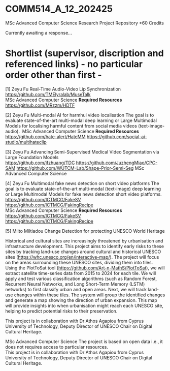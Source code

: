 # COMM514_A_12_202425
MSc Advanced Computer Science Research Project Repository *60 Credits 


Currently awaiting a response... 

# Shortlist (supervisor, discription and referenced links)  - no particular order other than first - 
[1]
Zeyu Fu	
Real-Time Audio-Video Lip Synchronization	
https://github.com/TMElyralab/MuseTalk	
MSc Advanced Computer Science
**Required Resources** 
https://github.com/MRzzm/HDTF

[2]
Zeyu Fu
Multi-modal AI for harmhul video localisation
The goal is to evaluate state-of-the-art multi-modal deep learning or Large Multimodal Models for localising harmful content from social media videos (text-image-audio). 
MSc Advanced Computer Science
**Required Resources** 
https://github.com/hate-alert/HateMM 
https://github.com/social-ai-studio/multihateclip	

[3] 
Zeyu Fu
Advancing Semi-Supervised Medical Video Segmentation via Large Foundation Models	
https://github.com/jfzhuang/TDC 
https://github.com/JuzhengMiao/CPC-SAM
https://github.com/WUTCM-Lab/Shape-Prior-Semi-Seg
MSc Advanced Computer Science

[4]
Zeyu Fu	
Multimodal fake news detection on short video platforms	
The goal is to evaluate state-of-the-art multi-modal (text-image) deep learning or Large Multimodal Models for fake news detection short video platforms. 
https://github.com/ICTMCG/FakeSV 
https://github.com/ICTMCG/FakingRecipe	
MSc Advanced Computer Science
**Required Resources** 
https://github.com/ICTMCG/FakeSV 
https://github.com/ICTMCG/FakingRecipe

[5]
Milto Miltiadou	
Change Detection for protecting UNESCO World Heritage	

Historical and cultural sites are increasingly threatened by urbanisation and infrastructure development. This project aims to identify early risks to these sites by tracking land-use changes around cultural and historical UNESCO sites (https://whc.unesco.org/en/interactive-map/). The project will focus on the areas surrounding these UNESCO sites, dividing them into tiles. Using the PlotToSat tool (https://github.com/Art-n-MathS/PlotToSat), we will extract satellite time-series data from 2015 to 2024 for each tile. We will apply and test various classification algorithms (such as Random Forest, Recurrent Neural Networks, and Long Short-Term Memory (LSTM) networks) to first classify urban and open areas. Next, we will track land-use changes within these tiles. The system will group the identified changes and generate a map showing the direction of urban expansion. This map will provide insights into when urbanisation might reach each UNESCO site, helping to predict potential risks to their preservation. 

This project is in collaboration with Dr Athos Agapiou from Cyprus University of Technology, Deputy Director of UNESCO Chair on Digital Cultural Heritage. 

MSc Advanced Computer Science
The project is based on open data i.e., it does not requires access to particular resources. 	
This project is in collaboration with Dr Athos Agapiou from Cyprus University of Technology, Deputy Director of UNESCO Chair on Digital Cultural Heritage.

